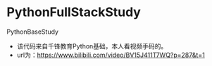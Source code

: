 # PythonFullStackStudy
PythonBaseStudy

- 该代码来自千锋教育Python基础，本人看视频手码的。
- url为：https://www.bilibili.com/video/BV15J411T7WQ?p=287&t=1
